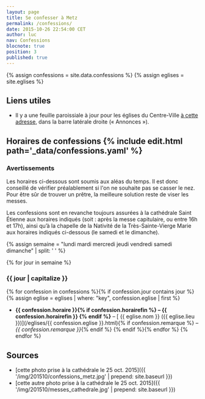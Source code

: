 ```yaml
---
layout: page
title: Se confesser à Metz
permalink: /confessions/
date: 2015-10-26 22:54:00 CET
author: luc
nav: Confessions
blocnote: true
position: 3
published: true
---
```


{% assign confessions = site.data.confessions %}
{% assign eglises = site.eglises %}

## Liens utiles

- Il y a une feuille paroissiale à jour pour les églises du Centre-Ville [à cette adresse](http://cathometz.fr/), dans la barre latérale droite (« Annonces »).


<h2>Horaires de confessions <span class="source">{% include edit.html path='_data/confessions.yaml' %}</span></h2>

### Avertissements

Les horaires ci-dessous sont soumis aux aléas du temps. Il est donc conseillé de vérifier préalablement si l'on ne souhaite pas se casser le nez. Pour être sûr de trouver un prêtre, la meilleure solution reste de viser les messes.

Les confessions sont en revanche toujours assurées à la cathédrale Saint Étienne aux horaires indiqués (soit : après la messe capitulaire, ou entre 16h et 17h), ainsi qu’à la chapelle de la Nativité de la Très-Sainte-Vierge Marie aux horaires indiqués ci-dessous (le samedi et le dimanche).

{% assign semaine = "lundi mardi mercredi jeudi vendredi samedi dimanche" | split: ' ' %}

{% for jour in semaine %}
### {{ jour | capitalize }}
{% for confession in confessions %}{% if confession.jour contains jour %}
{% assign eglise = eglises | where: "key", confession.eglise | first %}
- <strong>{{ confession.horaire }}{% if confession.horairefin  %} – {{ confession.horairefin }} {% endif %}</strong> – [<i class="fa fa-map-marker"></i> {{ eglise.nom }} ({{ eglise.lieu }})](/eglises/{{ confession.eglise }}.html){% if confession.remarque %}<em> – {{ confession.remarque }}</em>{% endif %}
{% endif %}{% endfor %}
{% endfor %}


## Sources

- [cette photo prise à la cathédrale le 25 oct. 2015]({{ '/img/201510/confessions_metz.jpg' | prepend: site.baseurl }})
- [cette autre photo prise à la cathédrale le 25 oct. 2015]({{ '/img/201510/messes_cathedrale.jpg' | prepend: site.baseurl }})
